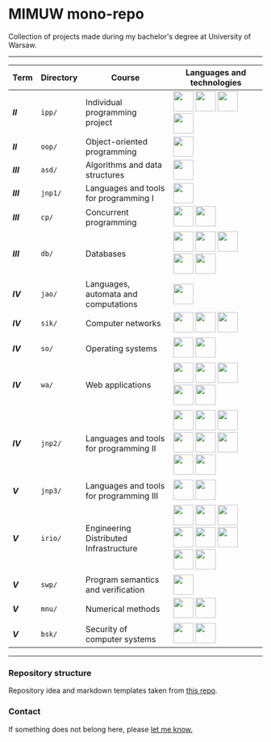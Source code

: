 # MIMUW mono-repo

Collection of projects made during my bachelor's degree at University of Warsaw.

---

| Term      | Directory | Course                                  | Languages and technologies                                                                                                                                                                                                                                                                                                                                                                                                                                                                                                                                                                                                                                                                                                                                                                                                                                                                                                                                       |
|-----------|-----------|-----------------------------------------|------------------------------------------------------------------------------------------------------------------------------------------------------------------------------------------------------------------------------------------------------------------------------------------------------------------------------------------------------------------------------------------------------------------------------------------------------------------------------------------------------------------------------------------------------------------------------------------------------------------------------------------------------------------------------------------------------------------------------------------------------------------------------------------------------------------------------------------------------------------------------------------------------------------------------------------------------------------|
| **_II_**  | `ipp/`    | Individual programming project          | <img src="https://cdn.jsdelivr.net/gh/devicons/devicon/icons/c/c-original.svg" width=40 height=40 /> <img src="https://cdn.jsdelivr.net/gh/devicons/devicon/icons/cmake/cmake-original.svg" width=40 height=40/> <img src="https://cdn.jsdelivr.net/gh/devicons/devicon/icons/git/git-original.svg" width=40 height=40 /> <img src="https://cdn.jsdelivr.net/gh/devicons/devicon/icons/bash/bash-original.svg" width=40 height=40 />                                                                                                                                                                                                                                                                                                                                                                                                                                                                                                                             |
| **_II_**  | `oop/`    | Object-oriented programming             | <img src="https://cdn.jsdelivr.net/gh/devicons/devicon/icons/java/java-original.svg" width=40 height=40 />                                                                                                                                                                                                                                                                                                                                                                                                                                                                                                                                                                                                                                                                                                                                                                                                                                                       |
| **_III_** | `asd/`    | Algorithms and data structures          | <img src="https://cdn.jsdelivr.net/gh/devicons/devicon/icons/cplusplus/cplusplus-original.svg" width=40 height=40 />                                                                                                                                                                                                                                                                                                                                                                                                                                                                                                                                                                                                                                                                                                                                                                                                                                             |
| **_III_** | `jnp1/`   | Languages and tools for programming I   | <img src="https://cdn.jsdelivr.net/gh/devicons/devicon/icons/cplusplus/cplusplus-original.svg" width=40 height=40 />                                                                                                                                                                                                                                                                                                                                                                                                                                                                                                                                                                                                                                                                                                                                                                                                                                             |
| **_III_** | `cp/`     | Concurrent programming                  | <img src="https://cdn.jsdelivr.net/gh/devicons/devicon/icons/java/java-original.svg" width=40 height=40 /> <img src="https://cdn.jsdelivr.net/gh/devicons/devicon/icons/c/c-original.svg" width=40 height=40 />                                                                                                                                                                                                                                                                                                                                                                                                                                                                                                                                                                                                                                                                                                                                                  |
| **_III_** | `db/`     | Databases                               | <img src="https://cdn.jsdelivr.net/gh/devicons/devicon/icons/java/java-original.svg" width=40 height=40 /> <img src="https://cdn.jsdelivr.net/gh/devicons/devicon/icons/spring/spring-original.svg" width=40 height=40/> <img src="https://cdn.jsdelivr.net/gh/devicons/devicon/icons/mysql/mysql-original.svg" width=40 height=40/> <img src="https://cdn.jsdelivr.net/gh/devicons/devicon/icons/oracle/oracle-original.svg" width=40 height=40/> <img src="https://cdn.jsdelivr.net/gh/devicons/devicon/icons/angularjs/angularjs-original.svg" width=40 height=40 />                                                                                                                                                                                                                                                                                                                                                                                          |
| **_IV_**  | `jao/`    | Languages, automata and computations    | <img src="https://cdn.jsdelivr.net/gh/devicons/devicon/icons/latex/latex-original.svg" width=40 height=40 />                                                                                                                                                                                                                                                                                                                                                                                                                                                                                                                                                                                                                                                                                                                                                                                                                                                     |
| **_IV_**  | `sik/`    | Computer networks                       | <img src="https://cdn.jsdelivr.net/gh/devicons/devicon/icons/cplusplus/cplusplus-original.svg" width=40 height=40 /> <img src="https://cdn.jsdelivr.net/gh/devicons/devicon/icons/c/c-original.svg" width=40 height=40 /> <img src="https://cdn.jsdelivr.net/gh/devicons/devicon/icons/cmake/cmake-original.svg" width=40 height=40/>                                                                                                                                                                                                                                                                                                                                                                                                                                                                                                                                                                                                                            |
| **_IV_**  | `so/`     | Operating systems                       | <img src="https://cdn.jsdelivr.net/gh/devicons/devicon/icons/c/c-original.svg" width=40 height=40 /> <img src="https://cdn.jsdelivr.net/gh/devicons/devicon/icons/bash/bash-original.svg" width=40 height=40 />                                                                                                                                                                                                                                                                                                                                                                                                                                                                                                                                                                                                                                                                                                                                                  |
| **_IV_**  | `wa/`     | Web applications                        | <img src="https://cdn.jsdelivr.net/gh/devicons/devicon/icons/python/python-original.svg" width=40 height=40 /> <img src="https://cdn.jsdelivr.net/gh/devicons/devicon/icons/django/django-plain.svg" width=40 height=40 /> <img src="https://cdn.jsdelivr.net/gh/devicons/devicon/icons/css3/css3-original.svg" width=40 height=40 /> <img src="https://cdn.jsdelivr.net/gh/devicons/devicon/icons/html5/html5-original.svg" width=40 height=40/> <img src="https://cdn.jsdelivr.net/gh/devicons/devicon/icons/javascript/javascript-original.svg" width=40 height=40 />                                                                                                                                                                                                                                                                                                                                                                                         |
| **_IV_**  | `jnp2/`   | Languages and tools for programming II  | <img src="https://cdn.jsdelivr.net/gh/devicons/devicon/icons/java/java-original.svg" width=40 height=40 /> <img src="https://cdn.jsdelivr.net/gh/devicons/devicon/icons/spring/spring-original.svg" width=40 height=40/> <img src="https://cdn.jsdelivr.net/gh/devicons/devicon/icons/postgresql/postgresql-original.svg" width=40 height=40 /> <img src="https://cdn.jsdelivr.net/gh/devicons/devicon@latest/icons/apachekafka/apachekafka-original.svg" width=40 height=40 /> <img src="https://cdn.jsdelivr.net/gh/devicons/devicon/icons/angularjs/angularjs-original.svg" width=40 height=40 /> <img src="https://cdn.jsdelivr.net/gh/devicons/devicon/icons/docker/docker-original.svg" width=40 height=40 /> <img src="https://cdn.jsdelivr.net/gh/devicons/devicon/icons/kubernetes/kubernetes-plain.svg" width=40 height=40 /> <img src="https://cdn.jsdelivr.net/gh/devicons/devicon/icons/googlecloud/googlecloud-original.svg" width=40 height=40 /> |
| **_V_**   | `jnp3/`   | Languages and tools for programming III | <img src="https://cdn.jsdelivr.net/gh/devicons/devicon/icons/kotlin/kotlin-original.svg" width=40 height=40 /> <img src="https://cdn.jsdelivr.net/gh/devicons/devicon@latest/icons/gradle/gradle-original.svg" width=40 height=40 />                                                                                                                                                                                                                                                                                                                                                                                                                                                                                                                                                                                                                                                                                                                             |
| **_V_**   | `irio/`   | Engineering Distributed Infrastructure  | <img src="https://cdn.jsdelivr.net/gh/devicons/devicon/icons/java/java-original.svg" width=40 height=40 /> <img src="https://cdn.jsdelivr.net/gh/devicons/devicon/icons/spring/spring-original.svg" width=40 height=40 /> <img src="https://cdn.jsdelivr.net/gh/devicons/devicon/icons/python/python-original.svg" width=40 height=40 /> <img src="https://cdn.jsdelivr.net/gh/devicons/devicon@latest/icons/mongodb/mongodb-original.svg" width=40 height=40 /> <img src="https://cdn.jsdelivr.net/gh/devicons/devicon/icons/docker/docker-original.svg" width=40 height=40 /> <img src="https://cdn.jsdelivr.net/gh/devicons/devicon/icons/kubernetes/kubernetes-plain.svg" width=40 height=40 /> <img src="https://cdn.jsdelivr.net/gh/devicons/devicon/icons/googlecloud/googlecloud-original.svg" width=40 height=40 /> <img src="https://cdn.jsdelivr.net/gh/devicons/devicon@latest/icons/terraform/terraform-original.svg" width=40 height=40 />         |
| **_V_**   | `swp/`    | Program semantics and verification      | <img src="https://cdn.jsdelivr.net/gh/devicons/devicon/icons/latex/latex-original.svg" width=40 height=40 />                                                                                                                                                                                                                                                                                                                                                                                                                                                                                                                                                                                                                                                                                                                                                                                                                                                     |
| **_V_**   | `mnu/`    | Numerical methods                       | <img src="https://cdn.jsdelivr.net/gh/devicons/devicon/icons/latex/latex-original.svg" width=40 height=40 /> <img src="https://cdn.jsdelivr.net/gh/devicons/devicon@latest/icons/matlab/matlab-original.svg" width=40 height=40 />                                                                                                                                                                                                                                                                                                                                                                                                                                                                                                                                                                                                                                                                                                                               |
| **_V_**   | `bsk/`    | Security of computer systems            | <img src="https://cdn.jsdelivr.net/gh/devicons/devicon/icons/python/python-original.svg" width=40 height=40 /> <img src="https://cdn.jsdelivr.net/gh/devicons/devicon/icons/c/c-original.svg" width=40 height=40 />                                                                                                                                                                                                                                                                                                                                                                                                                                                                                                                                                                                                                                                                                                                                              |

---

### Repository structure

Repository idea and markdown templates taken from [this repo](https://github.com/KimLoanSA/mimuw/tree/main).

### Contact

If something does not belong here, please [let me know.](mailto:hubertmirek@gmail.com)
